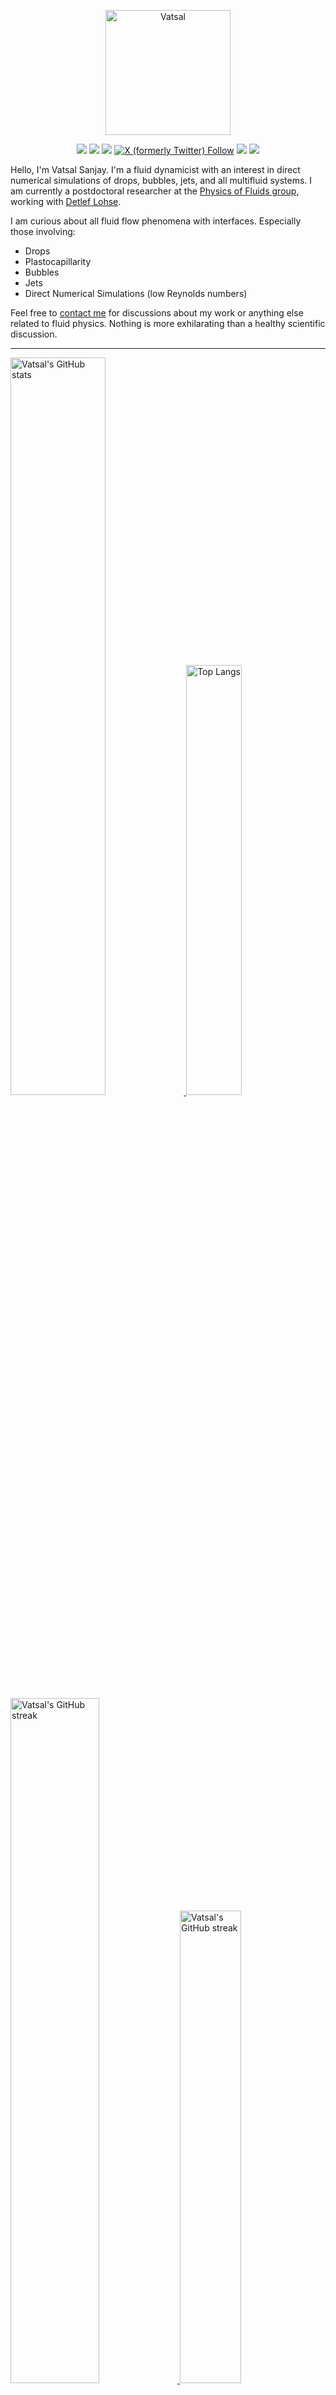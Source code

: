 <center>

[<img alt="Vatsal" width="200px" src="https://www.dropbox.com/s/dxyybgtblo8er6h/Logo_Vatsal_Vector.png?raw=1">](https://www.vatsalsanjay.com)

[<img src="https://img.shields.io/badge/googlescholar-4285F4?&style=for-the-badge&logo=googlescholar&logoColor=white">](https://scholar.google.com/citations?hl=en&user=67aQviYAAAAJ)
[<img src="https://img.shields.io/static/v1.svg?&style=for-the-badge&logo=ResearchGate&label=&message=ResearchGate&logoColor=white&color=green">](https://www.researchgate.net/profile/Vatsal-Sanjay-2)
[<img src="https://img.shields.io/badge/BlueSky-Profile-blue?&style=for-the-badge">](https://bsky.app/profile/vatsalsanjay.bsky.social)
[![X (formerly Twitter) Follow](https://img.shields.io/twitter/follow/VatsalSanjay?style=for-the-badge&link=https%3A%2F%2Ftwitter.com%2FVatsalSanjay)](https://twitter.com/VatsalSanjay)
[<img src="https://img.shields.io/badge/linkedin-0A66C2?&style=for-the-badge&logo=linkedin">](https://www.linkedin.com/in/vatsalsanjay/)
[<img src="https://img.shields.io/badge/orcid-A6CE39?&style=for-the-badge&logo=orcid&logoColor=white">](https://orcid.org/0000-0002-4293-6099)
</center>

Hello, I'm Vatsal Sanjay. I'm a fluid dynamicist with an interest in direct numerical simulations of drops, bubbles, jets, and all multifluid systems. I am currently a postdoctoral researcher at the [Physics of Fluids group](https://pof.tnw.utwente.nl), working with [Detlef Lohse](https://en.wikipedia.org/wiki/Detlef_Lohse). 

I am curious about all fluid flow phenomena with interfaces. Especially those involving:

- Drops
- Plastocapillarity
- Bubbles
- Jets
- Direct Numerical Simulations (low Reynolds numbers)

Feel free to [contact me](mailto:contact@vatsalsanjay.com) for discussions about my work or anything else related to fluid physics. Nothing is more exhilarating than a healthy scientific discussion.

<!-- ![Vatsal's GitHub stats](https://github-readme-stats-xi-wine-74.vercel.app/api?username=VatsalSy&show_icons=true&theme=vision-friendly-dark)

![Top Langs](https://github-readme-stats-xi-wine-74.vercel.app/api/top-langs/?username=VatsalSy&layout=compact&theme=vision-friendly-dark) -->

---

  <a href="https://github.com/VatsalSy" target="_blank">
    <picture>
      <source media="(prefers-color-scheme: dark)" srcset="https://cust-github-readme-stats.vercel.app/api?username=VatsalSy&show_icons=true&theme=vision-friendly-dark&rank_icon=github" width="55%" height="auto">
      <img alt="Vatsal's GitHub stats" src="https://cust-github-readme-stats.vercel.app/api?username=VatsalSy&show_icons=true&theme=solarized-light&hide_border=true&rank_icon=github" width="55%" height="auto">
    </picture>
  </a>
  <a href="https://github.com/VatsalSy" target="_blank">
    <picture>
      <source media="(prefers-color-scheme: dark)" srcset="https://cust-github-readme-stats.vercel.app/api/top-langs/?username=VatsalSy&layout=compact&theme=vision-friendly-dark" width="42%" height="auto">
      <img alt="Top Langs" src="https://cust-github-readme-stats.vercel.app/api/top-langs/?username=VatsalSy&layout=compact&theme=solarized-light&hide_border=true" width="42%" height="auto">
    </picture>
  </a>

  <a href="https://github.com/VatsalSy" target="_blank">
    <picture>
      <source media="(prefers-color-scheme: dark)" srcset="https://github-readme-streak-stats-delta-lovat.vercel.app/?user=VatsalSy&theme=vision-friendly-dark" width="53%" height="auto">
      <img alt="Vatsal's GitHub streak" src="https://github-readme-streak-stats-delta-lovat.vercel.app/?user=VatsalSy&theme=solarized-light&hide_border=true" width="53%" height="auto">
    </picture>
  </a>

  <a href="https://www.youtube.com/@CoMPhyLab" target="_blank">
    <picture>
      <source media="(prefers-color-scheme: dark)" srcset="https://cust-youtube-stats-card.vercel.app/api?channelid=UC-eTdHrAM_eQrWOtNLoT19w&theme=vision_friendly_dark" width="44%" height="auto">
      <img alt="Vatsal's GitHub streak" src="https://cust-youtube-stats-card.vercel.app/api?channelid=UC-eTdHrAM_eQrWOtNLoT19w&theme=solarized_light&hide_border=true" width="44%" height="auto">
    </picture>
 </a>

---

### :zap: Recent Activity

<!--START_SECTION:activity-->
1. 🎉 Merged PR [#22](https://github.com/comphy-lab/comphy-lab.github.io/pull/22) in [comphy-lab/comphy-lab.github.io](https://github.com/comphy-lab/comphy-lab.github.io)
2. 💪 Opened PR [#22](https://github.com/comphy-lab/comphy-lab.github.io/pull/22) in [comphy-lab/comphy-lab.github.io](https://github.com/comphy-lab/comphy-lab.github.io)
3. 🎉 Merged PR [#21](https://github.com/comphy-lab/comphy-lab.github.io/pull/21) in [comphy-lab/comphy-lab.github.io](https://github.com/comphy-lab/comphy-lab.github.io)
4. 💪 Opened PR [#21](https://github.com/comphy-lab/comphy-lab.github.io/pull/21) in [comphy-lab/comphy-lab.github.io](https://github.com/comphy-lab/comphy-lab.github.io)
5. 🗣 Commented on [#186](https://github.com/raycast/ray-so/pull/186#issuecomment-2708197769) in [raycast/ray-so](https://github.com/raycast/ray-so)
<!--END_SECTION:activity-->
---

### Hi there 👋
<p align="left"> <img src="https://komarev.com/ghpvc/?username=VatsalSy&label=Profile%20views&color=orange&style=for-the-badge" alt="VatsalSy" /> </p>

---
### :zap: More statistics

<!--START_SECTION:github-stats-->
**My Total Overall Commits: 2438** 

**I'm an Early 🐤** 

```text
🌞 Morning                553 commits         ██████░░░░░░░░░░░░░░░░░░░   22.68 % 
🌆 Daytime                781 commits         ████████░░░░░░░░░░░░░░░░░   32.03 % 
🌃 Evening                812 commits         ████████░░░░░░░░░░░░░░░░░   33.31 % 
🌙 Night                  292 commits         ███░░░░░░░░░░░░░░░░░░░░░░   11.98 % 
```
📅 **I'm Most Productive on Sunday** 

```text
Monday                   288 commits         ███░░░░░░░░░░░░░░░░░░░░░░   11.81 % 
Tuesday                  350 commits         ████░░░░░░░░░░░░░░░░░░░░░   14.36 % 
Wednesday                280 commits         ███░░░░░░░░░░░░░░░░░░░░░░   11.48 % 
Thursday                 307 commits         ███░░░░░░░░░░░░░░░░░░░░░░   12.59 % 
Friday                   279 commits         ███░░░░░░░░░░░░░░░░░░░░░░   11.44 % 
Saturday                 457 commits         █████░░░░░░░░░░░░░░░░░░░░   18.74 % 
Sunday                   477 commits         █████░░░░░░░░░░░░░░░░░░░░   19.57 % 
```


<!--END_SECTION:github-stats-->

<!--START_SECTION:waka-->
![Code Time](http://img.shields.io/badge/Code%20Time-1%2C384%20hrs%2036%20mins-blue)

![Lines of code](https://img.shields.io/badge/From%20Hello%20World%20I%27ve%20Written-60.8%20million%20lines%20of%20code-blue)

**🐱 My GitHub Data** 

> 📦 4.7 MB Used in GitHub's Storage 
 > 
> 🏆 784 Contributions in the Year 2025
 > 
> 🚫 Not Opted to Hire
 > 
> 📜 96 Public Repositories 
 > 
> 🔑 53 Private Repositories 
 > 
📊 **This Week I Spent My Time On** 

```text
🕑︎ Time Zone: Europe/Amsterdam

💬 Programming Languages: 
Other                    28 hrs 42 mins      ██████████████████░░░░░░░   72.22 % 
C                        6 hrs 42 mins       ████░░░░░░░░░░░░░░░░░░░░░   16.87 % 
Markdown                 2 hrs 10 mins       █░░░░░░░░░░░░░░░░░░░░░░░░   05.49 % 
LaTeX                    41 mins             ░░░░░░░░░░░░░░░░░░░░░░░░░   01.73 % 
Python                   35 mins             ░░░░░░░░░░░░░░░░░░░░░░░░░   01.51 % 

🔥 Editors: 
Cursor                   10 hrs 5 mins       ██████░░░░░░░░░░░░░░░░░░░   25.40 % 
Obsidian                 8 hrs 56 mins       ██████░░░░░░░░░░░░░░░░░░░   22.50 % 
Windsurf                 6 hrs 22 mins       ████░░░░░░░░░░░░░░░░░░░░░   16.05 % 
Warp                     5 hrs               ███░░░░░░░░░░░░░░░░░░░░░░   12.60 % 
Slack                    3 hrs 26 mins       ██░░░░░░░░░░░░░░░░░░░░░░░   08.64 % 

🐱‍💻 Projects: 
comphy-lab.github.io     12 hrs 15 mins      ████████░░░░░░░░░░░░░░░░░   30.82 % 
BurstingBubble_Herschel-B11 hrs 27 mins      ███████░░░░░░░░░░░░░░░░░░   28.82 % 
Basilisk-101             8 hrs 3 mins        █████░░░░░░░░░░░░░░░░░░░░   20.27 % 
Writing                  3 hrs 31 mins       ██░░░░░░░░░░░░░░░░░░░░░░░   08.88 % 
Z-Zaleski                2 hrs 7 mins        █░░░░░░░░░░░░░░░░░░░░░░░░   05.36 % 

💻 Operating System: 
Mac                      39 hrs 44 mins      █████████████████████████   100.00 % 
```

**I Mostly Code in C** 

```text
TeX                      46 repos            ███████░░░░░░░░░░░░░░░░░░   26.29 % 
Jupyter Notebook         34 repos            █████░░░░░░░░░░░░░░░░░░░░   19.43 % 
Swift                    5 repos             █░░░░░░░░░░░░░░░░░░░░░░░░   02.86 % 
Markdown                 2 repos             ░░░░░░░░░░░░░░░░░░░░░░░░░   01.14 % 
Shell                    1 repo              ░░░░░░░░░░░░░░░░░░░░░░░░░   00.57 % 
```




 Last Updated on 11/03/2025 01:29:06 UTC
<!--END_SECTION:waka-->
---


<a href="https://github.com/VatsalSy" target="_blank">
    <picture>
      <source media="(prefers-color-scheme: dark)" srcset="https://cust-github-readme-activity-graph-lup52w9gb.vercel.app/graph?username=VatsalSy&theme=github-compact&&area=true&hide_border=true&hide_title=true&days=42" width="100%" height="auto">
      <img alt="Vatsal's GitHub stats" src="https://cust-github-readme-activity-graph-lup52w9gb.vercel.app/graph?username=VatsalSy&theme=green&&area=true&hide_border=true&hide_title=true&days=42" width="100%" height="auto">
    </picture>
</a>

<div align="center">
  <a href="https://next.ossinsight.io/widgets/official/analyze-user-contribution-time-distribution?user_id=17101345&period=all_times" target="_blank">
    <picture>
      <source media="(prefers-color-scheme: dark)" srcset="https://next.ossinsight.io/widgets/official/analyze-user-contribution-time-distribution/thumbnail.png?user_id=17101345&period=all_times&image_size=auto&color_scheme=dark" width="721" height="auto">
      <img alt="Contribution Time Distribution of @VatsalSy" src="https://next.ossinsight.io/widgets/official/analyze-user-contribution-time-distribution/thumbnail.png?user_id=17101345&period=all_times&image_size=auto&color_scheme=light" width="721" height="auto">
    </picture>
  </a>
</div>


---
<!-- my-badges start -->
<a href="my-badges/a-commit.md"><img src="https://my-badges.github.io/my-badges/a-commit.png" alt="One of my commit sha starts with &quot;a&quot;." title="One of my commit sha starts with &quot;a&quot;." width="64"></a>
<a href="my-badges/ab-commit.md"><img src="https://my-badges.github.io/my-badges/ab-commit.png" alt="One of my commit sha starts with &quot;ab&quot;." title="One of my commit sha starts with &quot;ab&quot;." width="64"></a>
<a href="my-badges/chore-commit.md"><img src="https://my-badges.github.io/my-badges/chore-commit.png" alt="I did a little housekeeping! 🧹" title="I did a little housekeeping! 🧹" width="64"></a>
<a href="my-badges/covid-19.md"><img src="https://my-badges.github.io/my-badges/covid-19.png" alt="I rolled before Covid-19: Survivor of the Great TP Shortage" title="I rolled before Covid-19: Survivor of the Great TP Shortage" width="64"></a>
<a href="my-badges/delorean.md"><img src="https://my-badges.github.io/my-badges/delorean.png" alt="I committed on the day Doctor Emmett Brown invented the flux capacitor!" title="I committed on the day Doctor Emmett Brown invented the flux capacitor!" width="64"></a>
<a href="my-badges/epic-commit.md"><img src="https://my-badges.github.io/my-badges/epic-commit.png" alt="I made an epic commit with a message over 500 chars." title="I made an epic commit with a message over 500 chars." width="64"></a>
<a href="my-badges/favorite-word.md"><img src="https://my-badges.github.io/my-badges/favorite-word.png" alt="My favorite word is &quot;update&quot;." title="My favorite word is &quot;update&quot;." width="64"></a>
<a href="my-badges/github-anniversary-5.md"><img src="https://my-badges.github.io/my-badges/github-anniversary-5.png" alt="I joined GitHub 5 years ago." title="I joined GitHub 5 years ago." width="64"></a>
<a href="my-badges/mass-delete-commit.md"><img src="https://my-badges.github.io/my-badges/mass-delete-commit.png" alt="When I delete code, I delete a lot." title="When I delete code, I delete a lot." width="64"></a>
<a href="my-badges/mass-delete-commit-10k.md"><img src="https://my-badges.github.io/my-badges/mass-delete-commit-10k.png" alt="When I delete code, I delete a lot." title="When I delete code, I delete a lot." width="64"></a>
<a href="my-badges/polite-coder.md"><img src="https://my-badges.github.io/my-badges/polite-coder.png" alt="I am a polite coder." title="I am a polite coder." width="64"></a>
<a href="my-badges/stars-100.md"><img src="https://my-badges.github.io/my-badges/stars-100.png" alt="I collected 100 stars." title="I collected 100 stars." width="64"></a>
<a href="my-badges/sleepy-coder.md"><img src="https://my-badges.github.io/my-badges/sleepy-coder.png" alt="I am a sleepy coder." title="I am a sleepy coder." width="64"></a>
<a href="my-badges/morning-commits.md"><img src="https://my-badges.github.io/my-badges/morning-commits.png" alt="I commit in the morning." title="I commit in the morning." width="64"></a>
<a href="my-badges/evening-commits.md"><img src="https://my-badges.github.io/my-badges/evening-commits.png" alt="I commit in the evening." title="I commit in the evening." width="64"></a>
<a href="my-badges/midnight-commits.md"><img src="https://my-badges.github.io/my-badges/midnight-commits.png" alt="I commit at midnight." title="I commit at midnight." width="64"></a>
<a href="my-badges/spooky-commit.md"><img src="https://my-badges.github.io/my-badges/spooky-commit.png" alt="I committed on the Halloween! Boo!" title="I committed on the Halloween! Boo!" width="64"></a>
<a href="my-badges/my-badges-contributor.md"><img src="https://my-badges.github.io/my-badges/my-badges-contributor.png" alt="I contributed to My Badges!" title="I contributed to My Badges!" width="64"></a>
<a href="my-badges/self-star.md"><img src="https://my-badges.github.io/my-badges/self-star.png" alt="I&apos;ve starred 71 my own repositories." title="I&apos;ve starred 71 my own repositories." width="64"></a>
<a href="my-badges/public-keys-5.md"><img src="https://my-badges.github.io/my-badges/public-keys-5.png" alt="I have five or more public keys" title="I have five or more public keys" width="64"></a>
<a href="my-badges/fix-2.md"><img src="https://my-badges.github.io/my-badges/fix-2.png" alt="I did 2 sequential fixes." title="I did 2 sequential fixes." width="64"></a>
<a href="my-badges/this-is-fine.md"><img src="https://my-badges.github.io/my-badges/this-is-fine.png" alt="I merged a PR with failing checks" title="I merged a PR with failing checks" width="64"></a>
<!-- my-badges end -->

---


## 😂 Lighten Up Your Day with a Joke!

<p align="center">
  <img src="https://readme-jokes.vercel.app/api" alt="Error fetching resource, Refresh again to view Jokes Card" width="50%" />
</p>
